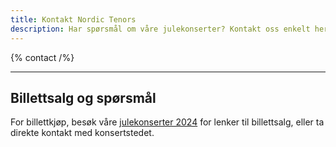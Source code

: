 ```yaml
---
title: Kontakt Nordic Tenors
description: Har spørsmål om våre julekonserter? Kontakt oss enkelt her!
---
```


{% contact /%}

---

## Billettsalg og spørsmål

For billettkjøp, besøk våre [julekonserter 2024](/konserter/julekonserter) for lenker til billettsalg, eller ta direkte kontakt med konsertstedet.
